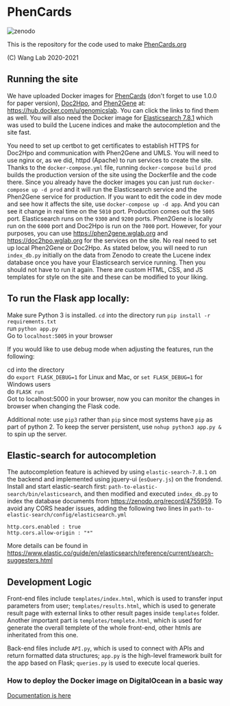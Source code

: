 # PhenCards
![zenodo](https://zenodo.org/badge/238013852.svg)

This is the repository for the code used to make [PhenCards.org](https://phencards.org)

(C) Wang Lab 2020-2021

## Running the site

We have uploaded Docker images for [PhenCards](https://hub.docker.com/r/genomicslab/phencards/tags?page=1&ordering=last_updated) (don't forget to use 1.0.0 for paper version), [Doc2Hpo](https://hub.docker.com/r/genomicslab/doc2hpo), and [Phen2Gene](https://hub.docker.com/r/genomicslab/phen2gene) at: https://hub.docker.com/u/genomicslab. You can click the links to find them as well.  You will also need the Docker image for [Elasticsearch 7.8.1](https://www.docker.elastic.co/r/elasticsearch/elasticsearch:7.8.1) which was used to build the Lucene indices and make the autocompletion and the site fast.

You need to set up certbot to get certificates to establish HTTPS for Doc2Hpo and communication with Phen2Gene and UMLS. You will need to use nginx or, as we did, httpd (Apache) to run services to create the site.  Thanks to the `docker-compose.yml` file, running `docker-compose build prod` builds the production version of the site using the Dockerfile and the code there.  Since you already have the docker images you can just run `docker-compose up -d prod` and it will run the Elasticsearch service and the Phen2Gene service for production.  If you want to edit the code in dev mode and see how it affects the site, use `docker-compose up -d app`. And you can see it change in real time on the `5010` port.  Production comes out the `5005` port.  Elasticsearch runs on the `9300` and `9200` ports.  Phen2Gene is locally run on the `6000` port and Doc2Hpo is run on the `7000` port.  However, for your purposes, you can use https://phen2gene.wglab.org and https://doc2hpo.wglab.org for the services on the site.  No real need to set up local Phen2Gene or Doc2Hpo.  As stated below, you will need to run `index_db.py` initially on the data from Zenodo to create the Lucene index database once you have your Elasticsearch service running. Then you should not have to run it again.  There are custom HTML, CSS, and JS templates for style on the site and these can be modified to your liking.

## To run the Flask app locally:

Make sure Python 3 is installed.
`cd` into the directory
run `pip install -r requirements.txt`  
run `python app.py`  
Go to `localhost:5005` in your browser  
  
If you would like to use debug mode when adjusting the features, run the following:
  
cd into the directory  
do `export FLASK_DEBUG=1` for Linux and Mac, or `set FLASK_DEBUG=1` for Windows users  
do `FLASK run`  
Got to localhost:5000 in your browser, now you can monitor the changes in browser when changing the Flask code.  
  
Additional note: use `pip3` rather than `pip` since most systems have `pip` as part of python 2. To keep the server persistent, use `nohup python3 app.py &` to spin up the server.   

## Elastic-search for autocompletion
The autocompletion feature is achieved by using `elastic-search-7.8.1` on the backend and implemented using jquery-ui (`esQuery.js`) on the frondend.
Install and start elastic-search first: `path-to-elastic-search/bin/elasticsearch`, and then modified and executed `index_db.py` to index the database documents from https://zenodo.org/record/4755959.
To avoid any CORS header issues, adding the following two lines in `path-to-elastic-search/config/elasticsearch.yml`
```
http.cors.enabled : true
http.cors.allow-origin : "*"
```
More details can be found in https://www.elastic.co/guide/en/elasticsearch/reference/current/search-suggesters.html

## Development Logic
Front-end files include `templates/index.html`, which is used to transfer input parameters from user; `templates/results.html`, which is used to generate result page with external links to other result pages inside `templates` folder. Another important part is `templetes/templete.html`, which is used for generate the overall templete of the whole front-end, other htmls are inheritated from this one. 
  
Back-end files include `API.py`, which is used to connect with APIs and return formatted data structures; `app.py` is the high-level framework built for the app based on Flask; `queries.py` is used to execute local queries.
  
### How to deploy the Docker image on DigitalOcean in a basic way

[Documentation is here](DOCKER.md)
